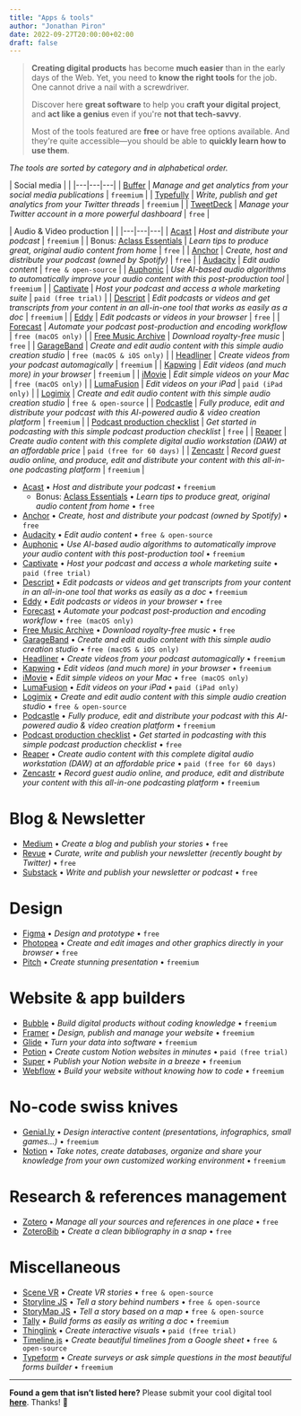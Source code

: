 ```yaml
---
title: "Apps & tools"
author: "Jonathan Piron"
date: 2022-09-27T20:00:00+02:00
draft: false
---
```


> **Creating digital products** has become **much easier** than in the early days of the Web. Yet, you need to **know the right tools** for the job. One cannot drive a nail with a screwdriver.
> 
> Discover here **great software** to help you **craft your digital project**, and **act like a genius** even if you're **not that tech-savvy**.
>
> Most of the tools featured are **free** or have free options available. And they're quite accessible—you should be able to **quickly learn how to use them**.

_‌The tools are sorted by category and in alphabetical order._


| Social media  |  |
|---|---|---|
| [Buffer](https://buffer.com/) | _Manage and get analytics from your social media publications_ | `freemium` |
| [Typefully](https://typefully.com/) | _Write, publish and get analytics from your Twitter threads_ | `freemium` |
| [TweetDeck](https://tweetdeck.twitter.com/) | _Manage your Twitter account in a more powerful dashboard_ | `free` |

| Audio & Video production | |
|---|---|---|
| [Acast](https://acast.com/) | _Host and distribute your podcast_ | `freemium` |
| Bonus: [Aclass Essentials](https://www.aclass-essentials.com/) | _Learn tips to produce great, original audio content from home_ | `free` |
| [Anchor](https://anchor.fm/) | _Create, host and distribute your podcast (owned by Spotify)_ | `free` |
| [Audacity](https://www.audacityteam.org/) | _Edit audio content_ | `free & open-source` |
| [Auphonic](https://auphonic.com/) | _Use AI-based audio algorithms to automatically improve your audio content with this post-production tool_ | `freemium` |
| [Captivate](https://www.captivate.fm/) | _Host your podcast and access a whole marketing suite_ | `paid (free trial)` |
| [Descript](https://www.descript.com/) | _Edit podcasts or videos and get transcripts from your content in an all-in-one tool that works as easily as a doc_ | `freemium` |
| [Eddy](https://editeddy.com/) | _Edit podcasts or videos in your browser_ | `free` |
| [Forecast](https://overcast.fm/forecast) | _Automate your podcast post-production and encoding workflow_ | `free (macOS only)` |
| [Free Music Archive](https://freemusicarchive.org/) | _Download royalty-free music_ | `free` |
| [GarageBand](https://www.apple.com/mac/garageband/) | _Create and edit audio content with this simple audio creation studio_ | `free (macOS & iOS only)` |
| [Headliner](https://www.headliner.app/) | _Create videos from your podcast automagically_ | `freemium` |
| [Kapwing](https://www.kapwing.com/) | _Edit videos (and much more) in your browser_ | `freemium` |
| [iMovie](https://apps.apple.com/be/app/imovie/id408981434?l=fr&mt=12) | _Edit simple videos on your Mac_ | `free (macOS only)` |
| [LumaFusion](https://apps.apple.com/be/app/lumafusion/id1062022008?l=fr) | _Edit videos on your iPad_ | `paid (iPad only)` |
| [Logimix](https://ladigitale.dev/logimix/) | _Create and edit audio content with this simple audio creation studio_ | `free & open-source` |
| [Podcastle](https://podcastle.ai/) | _Fully produce, edit and distribute your podcast with this AI-powered audio & video creation platform_ | `freemium` |
| [Podcast production checklist](/podcast-production) | _Get started in podcasting with  this simple podcast production checklist_ | `free` |
| [Reaper](https://www.reaper.fm/) | _Create audio content with this complete digital audio workstation (DAW) at an affordable price_ | `paid (free for 60 days)` |
| [Zencastr](https://zencastr.com/) | _Record guest audio online, and produce, edit and distribute your content with this all-in-one podcasting platform_ | `freemium` |


- [Acast](https://acast.com/) • _Host and distribute your podcast_ • `freemium`
	- Bonus: [Aclass Essentials](https://www.aclass-essentials.com/) • _Learn tips to produce great, original audio content from home_ • `free`
- [Anchor](https://anchor.fm/) • _Create, host and distribute your podcast (owned by Spotify)_ • `free`
- [Audacity](https://www.audacityteam.org/) • _Edit audio content_ • `free & open-source`
- [Auphonic](https://auphonic.com/) • _Use AI-based audio algorithms to automatically improve your audio content with this post-production tool_ • `freemium`
- [Captivate](https://www.captivate.fm/) • _Host your podcast and access a whole marketing suite_ • `paid (free trial)`
- [Descript](https://www.descript.com/) • _Edit podcasts or videos and get transcripts from your content in an all-in-one tool that works as easily as a doc_ • `freemium`
- [Eddy](https://editeddy.com/) • _Edit podcasts or videos in your browser_ • `free`
- [Forecast](https://overcast.fm/forecast) • _Automate your podcast post-production and encoding workflow_ • `free (macOS only)`
- [Free Music Archive](https://freemusicarchive.org/) • _Download royalty-free music_ • `free`
- [GarageBand](https://www.apple.com/mac/garageband/) • _Create and edit audio content with this simple audio creation studio_ • `free (macOS & iOS only)`
- [Headliner](https://www.headliner.app/) • _Create videos from your podcast automagically_ • `freemium`
- [Kapwing](https://www.kapwing.com/) • _Edit videos (and much more) in your browser_ • `freemium`
- [iMovie](https://apps.apple.com/be/app/imovie/id408981434?l=fr&mt=12) • _Edit simple videos on your Mac_ • `free (macOS only)`
- [LumaFusion](https://apps.apple.com/be/app/lumafusion/id1062022008?l=fr) • _Edit videos on your iPad_ • `paid (iPad only)`
- [Logimix](https://ladigitale.dev/logimix/) • _Create and edit audio content with this simple audio creation studio_ • `free & open-source`
- [Podcastle](https://podcastle.ai/) • _Fully produce, edit and distribute your podcast with this AI-powered audio & video creation platform_ • `freemium`
- [Podcast production checklist](/podcast-production) • _Get started in podcasting with  this simple podcast production checklist_ • `free`
- [Reaper](https://www.reaper.fm/) • _Create audio content with this complete digital audio workstation (DAW) at an affordable price_ • `paid (free for 60 days)`
- [Zencastr](https://zencastr.com/) • _Record guest audio online, and produce, edit and distribute your content with this all-in-one podcasting platform_ • `freemium`


# Blog & Newsletter

- [Medium](https://medium.com/) • _Create a blog and publish your stories_ • `free`
- [Revue](https://getrevue.co/) • _Curate, write and publish your newsletter (recently bought by Twitter)_ • `free`
- [Substack](https://substack.com/) • _Write and publish your newsletter or podcast_ • `free`


# Design

- [Figma](https://figma.com) • _Design and prototype_ • `free`
- [Photopea](https://www.photopea.com/) • _Create and edit images and other graphics directly in your browser_ • `free`
- [Pitch](https://pitch.com/) • _Create stunning presentation_ • `freemium`


# Website & app builders

- [Bubble](https://bubble.io/) • _Build digital products without coding knowledge_ • `freemium`
- [Framer](https://www.framer.com/) • _Design, publish and manage your website_ • `freemium`
- [Glide](https://www.glideapps.com/) • _Turn your data into software_ • `freemium`
- [Potion](https://potion.so/) • _Create custom Notion websites in minutes_ • `paid (free trial)`
- [Super](https://super.so) • _Publish your Notion website in a breeze_ • `freemium`
- [Webflow](https://webflow.com/) • _Build your website without knowing how to code_ • `freemium`


# No-code swiss knives

- [Genial.ly](https://genial.ly) • _Design interactive content (presentations, infographics, small games...)_ • `freemium`
- [Notion](https://notion.so) • _Take notes, create databases, organize and share your knowledge from your own customized working environment_ • `freemium` 


# Research & references management

- [Zotero](https://www.zotero.org/) • _Manage all your sources and references in one place_ • `free`
- [ZoteroBib](https://zbib.org/) • _Create a clean bibliography in a snap_ • `free`


# Miscellaneous

- [Scene VR](https://scene.knightlab.com/#overview) • _Create VR stories_ • `free & open-source`
- [Storyline JS](http://storyline.knightlab.com/) • _Tell a story behind numbers_ • `free & open-source`
- [StoryMap JS](https://storymap.knightlab.com/) • _Tell a story based on a map_ • `free & open-source`
- [Tally](https://tally.so) • _Build forms as easily as writing a doc_ • `freemium`
- [Thinglink](https://www.thinglink.com/) • _Create interactive visuals_ • `paid (free trial)`
- [Timeline.js](https://timeline.knightlab.com/) • _Create beautiful timelines from a Google sheet_ • `free & open-source`
- [Typeform](https://www.typeform.com/) • _Create surveys or ask simple questions in the most beautiful forms builder_ • `freemium`


---

**Found a gem that isn’t listed here?** Please submit your cool digital tool **[here](https://tally.so#tally-open=w2jPeL&tally-layout=modal&tally-width=564&tally-align-left=1)**. Thanks! 🙏